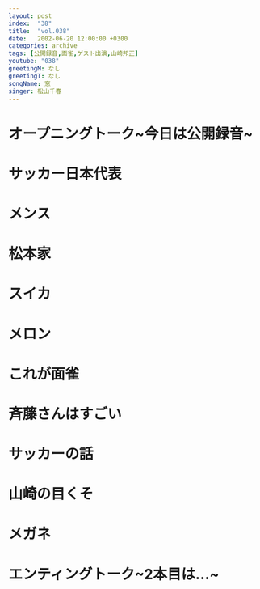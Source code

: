 ```yaml
---
layout: post
index:  "38"
title:  "vol.038"
date:   2002-06-20 12:00:00 +0300
categories: archive
tags: [公開録音,面雀,ゲスト出演,山崎邦正]
youtube: "038"
greetingM: なし
greetingT: なし
songName: 窓
singer: 松山千春
---
```

# オープニングトーク~今日は公開録音~

# サッカー日本代表

# メンス

# 松本家

# スイカ

# メロン

# これが面雀

# 斉藤さんはすごい

# サッカーの話

# 山崎の目くそ

# メガネ

# エンティングトーク~2本目は…~
